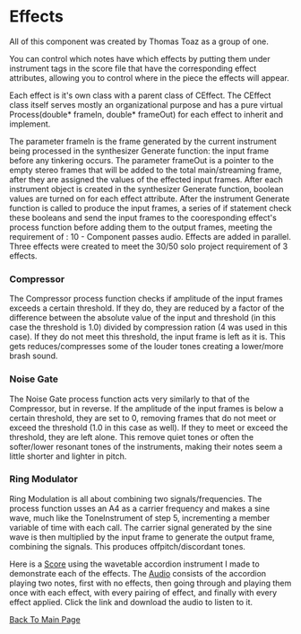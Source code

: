 # Effects
All of this component was created by Thomas Toaz as a group of one.

You can control which notes have which effects by putting them under instrument tags in the score file that have the corresponding effect attributes, allowing you to
control where in the piece the effects will appear.

Each effect is it's own class with a parent class of CEffect. The CEffect class itself serves mostly an organizational purpose and has a pure virtual Process(double* frameIn, double* frameOut) for each effect to inherit and implement.

The parameter frameIn is the frame generated by the current instrument being processed in the synthesizer Generate function: the input frame before any tinkering occurs. The parameter frameOut is a pointer to the empty stereo frames that will 
be added to the total main/streaming frame, after they are assigned the values of the effected input frames. After each instrument object is created in the synthesizer Generate function, boolean values are turned on for each effect attribute.
After the instrument Generate function is called to produce the input frames, a series of if statement check these booleans and send the input frames to the cooresponding effect's process function before adding them to the output frames, meeting the requirement of : 10 - Component passes audio.
Effects are added in parallel. Three effects were created to meet the 30/50 solo project requirement of 3 effects.

### Compressor
The Compressor process function checks if amplitude of the input frames exceeds a certain threshold. If they do, they are reduced by a factor of the difference between the absolute value of the input and threshold (in this case the threshold is 1.0)
divided by compression ration (4 was used in this case). If they do not meet this threshold, the input frame is left as it is. This gets reduces/compresses some of the louder tones creating a lower/more brash sound.

### Noise Gate
The Noise Gate process function acts very similarly to that of the Compressor, but in reverse. If the amplitude of the input frames is below a certain threshold, they are set to 0, removing frames that do not meet or exceed the threshold (1.0 in this case as well).
If they to meet or exceed the threshold, they are left alone. This remove quiet tones or often the softer/lower resonant tones of the instruments, making their notes seem a little shorter and lighter in pitch.

### Ring Modulator
Ring Modulation is all about combining two signals/frequencies. The process function usses an A4 as a carrier frequency and makes a sine wave, much like the ToneInstrument of step 5, incrementing a member variable of time with each call.
The carrier signal generated by the sine wave is then multiplied by the input frame to generate the output frame, combining the signals. This produces offpitch/discordant tones.  


Here is a [Score](Effects.score) using the wavetable accordion instrument I made to demonstrate each of the effects. The [Audio](Effects.wav) consists of the accordion playing two notes, first with no effects, then going through and playing them once with each effect, with every pairing of effect, and finally with every effect applied. Click the link and download the audio to listen to it.

[Back To Main Page](README.md)

